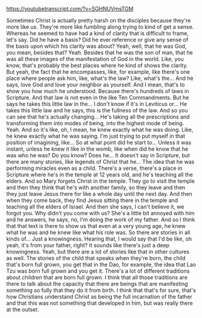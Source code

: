https://youtubetranscript.com/?v=SGHNUVmsTGM

 Sometimes Christ is actually pretty harsh on the disciples because they're more like us. They're more like fumbling along trying to kind of get a sense. Whereas he seemed to have had a kind of clarity that is difficult to frame, let's say. Did he have a basis? Did he ever reference or give any sense of the basis upon which his clarity was about? Yeah, well, that he was God, you mean, besides that? Yeah. Besides that he was the son of man, that he was all these images of the manifestation of God in the world. Like, you know, that's probably the best places where he kind of shows the clarity. But yeah, the fact that he encompasses, like, for example, like there's one place where people ask him, like, what's the law? Like, what's the... And he says, love God and love your neighbor as yourself. And I mean, that's to show you how much he understood. Because there's hundreds of laws in Scripture. And that law is not even in the like Ten Commandments. But he says he takes this little law in the... I don't know if it's in Leviticus or... He takes this little law and he says, this is the fullness of the law. And so you can see that he's actually changing... He's taking all the prescriptions and transforming them into modes of being, into the highest mode of being. Yeah. And so it's like, oh, I mean, he knew exactly what he was doing. Like, he knew exactly what he was saying. I'm just trying to put myself in that position of imagining, like... So at what point did he start to... Unless it was instant, unless he knew it like in the womb, like when did he know that he was who he was? Do you know? Does he... It doesn't say in Scripture, but there are many stories, like legends of Christ that he... The idea that he was performing miracles even as a child. There's a verse, there's a place in Scripture where he's in the temple at 12 years old, and he's teaching all the elders. And so Mary forgets Christ in the temple. They go to visit the temple and then they think that he's with another family, so they leave and then they just leave Jesus there for like a whole day until the next day. And then when they come back, they find Jesus sitting there in the temple and teaching all the elders of Israel. And then she says, I can't believe it, we forgot you. Why didn't you come with us? She's a little bit annoyed with him and he answers, he says, no, I'm doing the work of my father. And so I think that that text is there to show us that even at a very young age, he knew what he was and he knew like what his role was. So there are stories in all kinds of... Just a knowingness. Hearing that, I would say that I'd be like, oh yeah, it's from your father, right? It sounds like there's just a deep knowingness. Yeah, but there are a lot of stories like that in other cultures as well. The stories of the child that speaks when they're born, the child that's born full grown, you get that in the Dao, for example, the idea that Lao Tzu was born full grown and you get it. There's a lot of different traditions about children that are born full grown. I think that all those traditions are there to talk about the capacity that there are beings that are manifesting something so fully that they do it from birth. I think that that's for sure, that's how Christians understand Christ as being the full incarnation of the father and that this was not something that developed in him, but was really there at the outset.